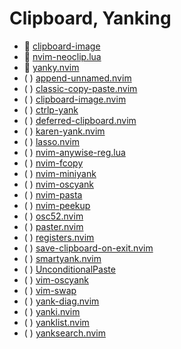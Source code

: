 # Clipboard, Yanking

*  [clipboard-image](...)
*  [nvim-neoclip.lua](https://github.com/AckslD/nvim-neoclip.lua)
*  [yanky.nvim](https://github.com/gbprod/yanky.nvim)
* ( ) [append-unnamed.nvim](https://github.com/jake-stewart/append-unnamed.nvim)
* ( ) [classic-copy-paste.nvim](https://github.com/dam9000/classic-copy-paste.nvim)
* ( ) [clipboard-image.nvim](https://github.com/ekickx/clipboard-image.nvim)
* ( ) [ctrlp-yank](https://github.com/wsdjeg/ctrlp-yank)
* ( ) [deferred-clipboard.nvim](https://github.com/EtiamNullam/deferred-clipboard.nvim)
* ( ) [karen-yank.nvim](https://github.com/tenxsoydev/karen-yank.nvim)
* ( ) [lasso.nvim](https://github.com/austinliuigi/lasso.nvim)
* ( ) [nvim-anywise-reg.lua](https://github.com/AckslD/nvim-anywise-reg.lua)
* ( ) [nvim-fcopy](https://github.com/tsukimizake/nvim-fcopy)
* ( ) [nvim-miniyank](https://github.com/bfredl/nvim-miniyank)
* ( ) [nvim-oscyank](https://github.com/ojroques/nvim-oscyank)
* ( ) [nvim-pasta](https://github.com/hrsh7th/nvim-pasta)
* ( ) [nvim-peekup](https://github.com/gennaro-tedesco/nvim-peekup)
* ( ) [osc52.nvim](https://github.com/yutkat/osc52.nvim)
* ( ) [paster.nvim](https://github.com/vodrazka/paster.nvim)
* ( ) [registers.nvim](https://github.com/tversteeg/registers.nvim)
* ( ) [save-clipboard-on-exit.nvim](https://github.com/yutkat/save-clipboard-on-exit.nvim)
* ( ) [smartyank.nvim](https://github.com/ibhagwan/smartyank.nvim)
* ( ) [UnconditionalPaste](https://github.com/vim-scripts/UnconditionalPaste)
* ( ) [vim-oscyank](https://github.com/ojroques/vim-oscyank)
* ( ) [vim-swap](https://github.com/machakann/vim-swap)
* ( ) [yank-diag.nvim](https://github.com/suba327777/yank-diag.nvim)
* ( ) [yanki.nvim](https://github.com/RomanoZumbe/yanki.nvim)
* ( ) [yanklist.nvim](https://github.com/Noah4ever/yanklist.nvim)
* ( ) [yanksearch.nvim](https://github.com/Piotr1215/yanksearch.nvim)

